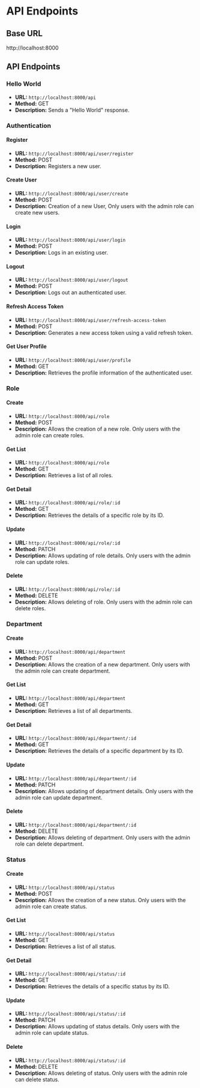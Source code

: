 # API Endpoints

## Base URL

http://localhost:8000

## API Endpoints

### Hello World

- **URL:** `http://localhost:8000/api`
- **Method:** GET
- **Description:** Sends a "Hello World" response.

### Authentication

#### Register

- **URL:** `http://localhost:8000/api/user/register`
- **Method:** POST
- **Description:** Registers a new user.

#### Create User

- **URL:** `http://localhost:8000/api/user/create`
- **Method:** POST
- **Description:** Creation of a new User, Only users with the admin role can create new users.

#### Login

- **URL:** `http://localhost:8000/api/user/login`
- **Method:** POST
- **Description:** Logs in an existing user.

#### Logout

- **URL:** `http://localhost:8000/api/user/logout`
- **Method:** POST
- **Description:** Logs out an authenticated user.

#### Refresh Access Token

- **URL:** `http://localhost:8000/api/user/refresh-access-token`
- **Method:** POST
- **Description:** Generates a new access token using a valid refresh token.

#### Get User Profile

- **URL:** `http://localhost:8000/api/user/profile`
- **Method:** GET
- **Description:** Retrieves the profile information of the authenticated user.

### Role

#### Create

- **URL:** `http://localhost:8000/api/role`
- **Method:** POST
- **Description:** Allows the creation of a new role. Only users with the admin role can create roles.

#### Get List

- **URL:** `http://localhost:8000/api/role`
- **Method:** GET
- **Description:** Retrieves a list of all roles.

#### Get Detail

- **URL:** `http://localhost:8000/api/role/:id`
- **Method:** GET
- **Description:** Retrieves the details of a specific role by its ID.

#### Update

- **URL:** `http://localhost:8000/api/role/:id`
- **Method:** PATCH
- **Description:** Allows updating of role details. Only users with the admin role can update roles.

#### Delete

- **URL:** `http://localhost:8000/api/role/:id`
- **Method:** DELETE
- **Description:** Allows deleting of role. Only users with the admin role can delete roles.

### Department

#### Create

- **URL:** `http://localhost:8000/api/department`
- **Method:** POST
- **Description:** Allows the creation of a new department. Only users with the admin role can create department.

#### Get List

- **URL:** `http://localhost:8000/api/department`
- **Method:** GET
- **Description:** Retrieves a list of all departments.

#### Get Detail

- **URL:** `http://localhost:8000/api/department/:id`
- **Method:** GET
- **Description:** Retrieves the details of a specific department by its ID.

#### Update

- **URL:** `http://localhost:8000/api/department/:id`
- **Method:** PATCH
- **Description:** Allows updating of department details. Only users with the admin role can update department.

#### Delete

- **URL:** `http://localhost:8000/api/department/:id`
- **Method:** DELETE
- **Description:** Allows deleting of department. Only users with the admin role can delete department.

### Status

#### Create

- **URL:** `http://localhost:8000/api/status`
- **Method:** POST
- **Description:** Allows the creation of a new status. Only users with the admin role can create status.

#### Get List

- **URL:** `http://localhost:8000/api/status`
- **Method:** GET
- **Description:** Retrieves a list of all status.

#### Get Detail

- **URL:** `http://localhost:8000/api/status/:id`
- **Method:** GET
- **Description:** Retrieves the details of a specific status by its ID.

#### Update

- **URL:** `http://localhost:8000/api/status/:id`
- **Method:** PATCH
- **Description:** Allows updating of status details. Only users with the admin role can update status.

#### Delete

- **URL:** `http://localhost:8000/api/status/:id`
- **Method:** DELETE
- **Description:** Allows deleting of status. Only users with the admin role can delete status.
